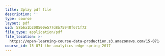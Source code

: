 ```yaml
---
title: 3play pdf file
description: ''
type: course
layout: pdf
uid: 58b6a1b208500e577d8b75940f671f72
file_type: application/pdf
file_location: >-
  https://open-learning-course-data-production.s3.amazonaws.com/15-071-the-analytics-edge-spring-2017/58b6a1b208500e577d8b75940f671f72_JvtqThS69bw.pdf
course_id: 15-071-the-analytics-edge-spring-2017
---
```

